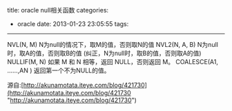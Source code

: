title: oracle null相关函数
categories:
  - oracle
date: 2013-01-23 23:05:55
tags:
---

NVL(N, M) N为null的情况下，取M的值，否则取N的值
NVL2(N, A, B) N为null时，取A的值，否则取B的值 (纠正，N为null时，取B的值，否则取A的值)
NULLIF(M, N) 如果 M 和 N 相等，返回 NULL，否则返回 M。
COALESCE(A1, ……,AN ) 返回第一个不为NULL的值。

源自:[http://akunamotata.iteye.com/blog/421730](http://akunamotata.iteye.com/blog/421730 "http://akunamotata.iteye.com/blog/421730")
